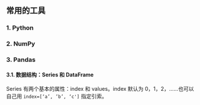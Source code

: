 ## 常用的工具

### 1. Python

### 2. NumPy

### 3. Pandas

#### 3.1. 数据结构：Series 和 DataFrame

Series 有两个基本的属性：index 和 values。index 默认为 0，1，2，……也可以自己用 `index=[‘a’, ’b’, ‘c']` 指定引索。

